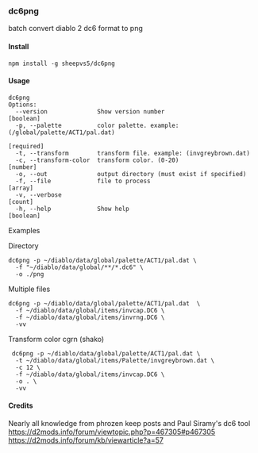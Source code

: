 ### dc6png

batch convert diablo 2 dc6 format to png

#### Install

```
npm install -g sheepvs5/dc6png
```

#### Usage

```
dc6png 
Options:
  --version              Show version number                           [boolean]
  -p, --palette          color palette. example: (/global/palette/ACT1/pal.dat)
                                                                      [required]
  -t, --transform        transform file. example: (invgreybrown.dat)
  -c, --transform-color  transform color. (0-20)                        [number]
  -o, --out              output directory (must exist if specified)
  -f, --file             file to process                                 [array]
  -v, --verbose                                                          [count]
  -h, --help             Show help                                     [boolean]
```

Examples

Directory
```
dc6png -p ~/diablo/data/global/palette/ACT1/pal.dat \
  -f "~/diablo/data/global/**/*.dc6" \
  -o ./png
```

Multiple files
```
dc6png -p ~/diablo/data/global/palette/ACT1/pal.dat  \
  -f ~/diablo/data/global/items/invcap.DC6 \
  -f ~/diablo/data/global/items/invrng.DC6 \
  -vv
```

Transform color cgrn (shako)
```
 dc6png -p ~/diablo/data/global/palette/ACT1/pal.dat \
  -t ~/diablo/data/global/items/Palette/invgreybrown.dat \
  -c 12 \
  -f ~/diablo/data/global/items/invcap.DC6 \
  -o . \
  -vv
 ```

#### Credits

Nearly all knowledge from phrozen keep posts and Paul Siramy's dc6 tool
https://d2mods.info/forum/viewtopic.php?p=467305#p467305
https://d2mods.info/forum/kb/viewarticle?a=57
